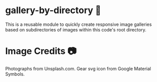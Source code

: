 # gallery-by-directory 📂

This is a reusable module to quickly create responsive image galleries based on subdirectories of images within this code's root directory.

# Image Credits 📷
Photographs from Unsplash.com. Gear svg icon from Google Material Symbols.